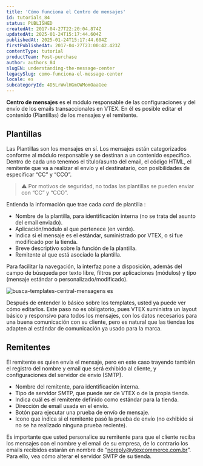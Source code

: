 ```yaml
---
title: 'Cómo funciona el Centro de mensajes'
id: tutorials_84
status: PUBLISHED
createdAt: 2017-04-27T22:20:04.874Z
updatedAt: 2025-01-24T15:17:44.604Z
publishedAt: 2025-01-24T15:17:44.604Z
firstPublishedAt: 2017-04-27T23:00:42.423Z
contentType: tutorial
productTeam: Post-purchase
author: authors_84
slugEN: understanding-the-message-center
legacySlug: como-funciona-el-message-center
locale: es
subcategoryId: 4D5LrWwlHGmOWMomOaaGee
---
```


**Centro de mensajes** es el módulo responsable de las configuraciones y del envío de los emails transaccionales en VTEX. En él es posible editar el contenido (Plantillas) de los mensajes y el remitente.

## Plantillas

Las Plantillas son los mensajes en sí. Los mensajes están categorizados conforme al módulo responsable y se destinan a un contenido específico. Dentro de cada uno tenemos el título/asunto del email, el código HTML, el remitente que va a realizar el envío y el destinatario, con posibilidades de especificar “CC” y “CCO”.

> ⚠️  Por motivos de seguridad, no todas las plantillas se pueden enviar con “CC” y “CCO”.

Entienda la información que trae cada _card_ de plantilla :

- Nombre de la plantilla, para identificación interna (no se trata del asunto del email enviado).
- Aplicación/módulo al que pertenece (en verde).
- Indica si el mensaje es el estándar, suministrado por VTEX, o si fue modificado por la tienda.
- Breve descriptivo sobre la función de la plantilla.
- Remitente al que está asociado la plantilla.

Para facilitar la navegación, la interfaz pone a disposición, además del campo de búsqueda por texto libre, filtros por aplicaciones (módulos) y tipo (mensaje estándar o personalizado/modificado).

![busca-templates-central-mensagens es](//images.ctfassets.net/alneenqid6w5/7LOOmw6SWIaY0SQO28Oc2k/b5b9e138dd014e087d34d75a57c96bf2/busca-templates-central-mensagens_es.png)

Después de entender lo básico sobre los templates, usted ya puede ver cómo editarlos. Este paso no es obligatorio, pues VTEX suministra un layout básico y responsivo para todos los mensajes, con los datos necesarios para una buena comunicación con su cliente, pero es natural que las tiendas los adapten al estándar de comunicación ya usado para la marca.

## Remitentes

El remitente es quien envía el mensaje, pero en este caso trayendo también el registro del nombre y email que será exhibido al cliente, y configuraciones del servidor de envío (SMTP).

- Nombre del remitente, para identificación interna.
- Tipo de servidor SMTP, que puede ser de VTEX o de la propia tienda.
- Indica cuál es el remitente definido como estándar para la tienda.
- Dirección de email usada en el envío.
- Botón para ejecutar una prueba de envío de mensaje.
- Icono que indica si el remitente pasó la prueba de envío (no exhibido si no se ha realizado ninguna prueba reciente).

Es importante que usted personalice su remitente para que el cliente reciba los mensajes con el nombre y el email de su empresa, de lo contrario los emails recibidos estarán en nombre de “noreply@vtexcommerce.com.br”. Para ello, vea cómo alterar el servidor SMTP de su tienda.
